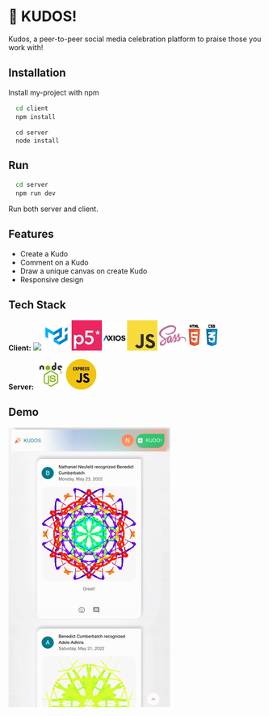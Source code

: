 <body color="white">

# 🎉 KUDOS!

Kudos, a peer-to-peer social media celebration platform to praise those you work with!

## Installation

Install my-project with npm

```zsh
  cd client
  npm install
```

```node
  cd server
  node install
```

## Run

```zsh
  cd server
  npm run dev
```

Run both server and client.

## Features

- Create a Kudo
- Comment on a Kudo
- Draw a unique canvas on create Kudo
- Responsive design

## Tech Stack

**Client:** <img src="/README/tech-stack/react60.png"><img src="/README/tech-stack/mui60.png"><img src="/README/tech-stack/p560.jpg"><img src="/README/tech-stack/axios60.jpg"><img src="/README/tech-stack/js60.jpg"><img src="/README/tech-stack/sass60.jpg"><img src="/README/tech-stack/html-css60.jpg">

**Server:** <img src="/README/tech-stack/nodejs60.jpg"><img src="/README/tech-stack/express60.jpg">

## Demo

<img src="/README/kudos.gif" width="320">
